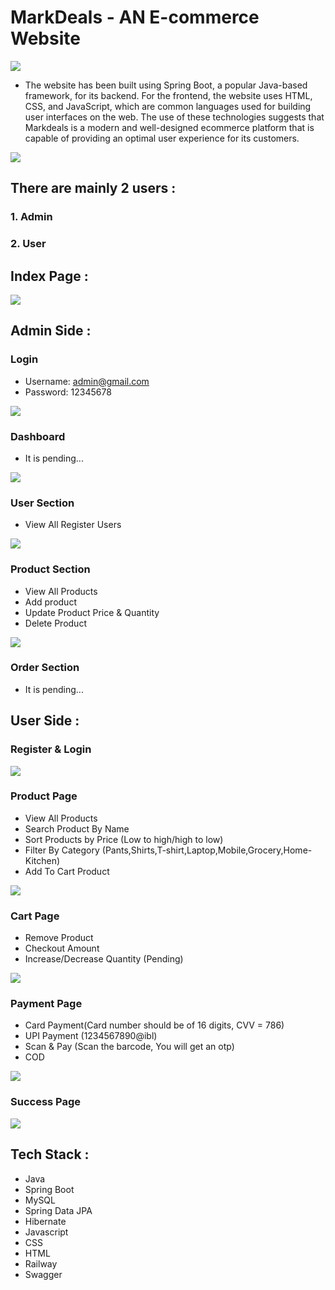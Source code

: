 # MarkDeals - AN E-commerce Website

<img src = "./FrontEnd/Assets/logo.png">

- The website has been built using Spring Boot, a popular Java-based framework, for its backend. For the frontend, the website uses HTML, CSS, and JavaScript, which are common languages used for building user interfaces on the web. The use of these technologies suggests that Markdeals is a modern and well-designed ecommerce platform that is capable of providing an optimal user experience for its customers.


<img src = "./FrontEnd/Assets/erdiagram.jpg">


## There are mainly 2 users : 
### 1. Admin 
### 2. User

## Index Page :
<img src="./FrontEnd/Assets/indexpage.png">

## Admin Side : 
### Login
- Username: admin@gmail.com
- Password: 12345678
<img src = "./FrontEnd/Assets/adminlogin.png">

### Dashboard
- It is pending...
<img src = "./FrontEnd/Assets/admindash.png">

### User Section
- View All Register Users
<img src = "./FrontEnd/Assets/adminuser.png">

### Product Section
- View All Products
- Add product
- Update Product Price & Quantity
- Delete Product
<img src="./FrontEnd/Assets/adminproduct.png">

### Order Section
- It is pending...

## User Side : 
### Register & Login
<img src = "./FrontEnd/Assets/userLogin.png">

### Product Page
- View All Products
- Search Product By Name
- Sort Products by Price (Low to high/high to low)
- Filter By Category (Pants,Shirts,T-shirt,Laptop,Mobile,Grocery,Home-Kitchen)
- Add To Cart Product
<img src = "./FrontEnd/Assets/productpage.png">

### Cart Page
- Remove Product
- Checkout Amount
- Increase/Decrease Quantity (Pending)
<img src = "./FrontEnd/Assets/cartpage.png">

### Payment Page
- Card Payment(Card number should be of 16 digits, CVV = 786)
- UPI Payment (1234567890@ibl)
- Scan & Pay (Scan the barcode, You will get an otp)
- COD
<img src="./FrontEnd/Assets/payment.png">

### Success Page
<img src = "./FrontEnd/Assets/successpage.png">

## Tech Stack : 
- Java
- Spring Boot
- MySQL
- Spring Data JPA
- Hibernate
- Javascript
- CSS
- HTML
- Railway
- Swagger
